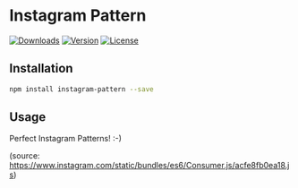 # Instagram Pattern

<p>
  <a href="https://npmcharts.com/compare/instagram-pattern?minimal=true"><img alt="Downloads" src="https://img.shields.io/npm/dt/instagram-pattern.svg?style=flat-square" /></a>
  <a href="https://www.npmjs.com/package/instagram-pattern"><img alt="Version" src="https://img.shields.io/npm/v/instagram-pattern.svg?style=flat-square" /></a>
  <a href="https://www.npmjs.com/package/instagram-pattern"><img alt="License" src="https://img.shields.io/npm/l/instagram-pattern.svg?style=flat-square" /></a>
</p>

## Installation

```bash
npm install instagram-pattern --save
```

## Usage

Perfect Instagram Patterns! :-)

(source: https://www.instagram.com/static/bundles/es6/Consumer.js/acfe8fb0ea18.js)

